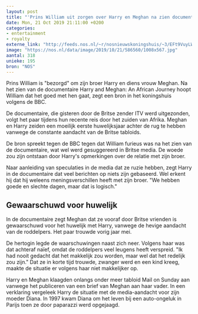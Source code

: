 ```yaml
---
layout: post
title: "'Prins William uit zorgen over Harry en Meghan na zien documentaire'"
date: Mon, 21 Oct 2019 21:11:00 +0200
categories: 
- entertainment 
- royalty 
externe_link: "http://feeds.nos.nl/~r/nosnieuwskoningshuis/~3/EFt9VuyLWgo/2307141"
image: "https://nos.nl/data/image/2019/10/21/586560/1008x567.jpg"
aantal: 318
unieke: 195
bron: "NOS"
---
```


<p>Prins William is "bezorgd" om zijn broer Harry en diens vrouw Meghan. Na het zien van de documentaire Harry and Meghan: An African Journey hoopt William dat het goed met hen gaat, zegt een bron in het koningshuis volgens de BBC.</p>
<p>De documentaire, die gisteren door de Britse zender ITV werd uitgezonden, volgt het paar tijdens hun recente reis door het zuiden van Afrika. Meghan en Harry zeiden een moeilijk eerste huwelijksjaar achter de rug te hebben vanwege de constante aandacht van de Britse tabloids.</p>
<p>De bron spreekt tegen de BBC tegen dat William furieus was na het zien van de documentaire, wat wel werd gesuggereerd in Britse media. De woede zou zijn ontstaan door Harry's opmerkingen over de relatie met zijn broer.</p>
<p>Naar aanleiding van speculaties in de media dat ze ruzie hebben, zegt Harry in de documentaire dat veel berichten op niets zijn gebaseerd. Wel erkent hij dat hij weleens meningsverschillen heeft met zijn broer. "We hebben goede en slechte dagen, maar dat is logisch."</p>
<h2>Gewaarschuwd voor huwelijk</h2>
<p>In de documentaire zegt Meghan dat ze vooraf door Britse vrienden is gewaarschuwd voor het huwelijk met Harry, vanwege de hevige aandacht van de roddelpers. Het paar trouwde vorig jaar mei.</p>
<p>De hertogin legde de waarschuwingen naast zich neer. Volgens haar was dat achteraf naïef, omdat de roddelpers veel leugens heeft verspreid. "Ik had nooit gedacht dat het makkelijk zou worden, maar wel dat het redelijk zou zijn." Dat ze in korte tijd trouwde, zwanger werd en een kind kreeg, maakte de situatie er volgens haar niet makkelijker op.</p>
<p>Harry en Meghan klaagden onlangs onder meer tabloid Mail on Sunday aan vanwege het publiceren van een brief van Meghan aan haar vader. In een verklaring vergeleek Harry de situatie met de media-aandacht voor zijn moeder Diana. In 1997 kwam Diana om het leven bij een auto-ongeluk in Parijs toen ze door paparazzi werd opgejaagd.</p><img src="http://feeds.feedburner.com/~r/nosnieuwskoningshuis/~4/EFt9VuyLWgo" height="1" width="1" alt=""/>
